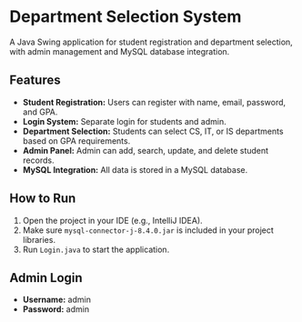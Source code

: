 # Department Selection System

A Java Swing application for student registration and department selection, with admin management and MySQL database integration.

## Features

- **Student Registration:** Users can register with name, email, password, and GPA.
- **Login System:** Separate login for students and admin.
- **Department Selection:** Students can select CS, IT, or IS departments based on GPA requirements.
- **Admin Panel:** Admin can add, search, update, and delete student records.
- **MySQL Integration:** All data is stored in a MySQL database.


## How to Run

1. Open the project in your IDE (e.g., IntelliJ IDEA).
2. Make sure `mysql-connector-j-8.4.0.jar` is included in your project libraries.
3. Run `Login.java` to start the application.

## Admin Login

- **Username:** admin
- **Password:** admin
